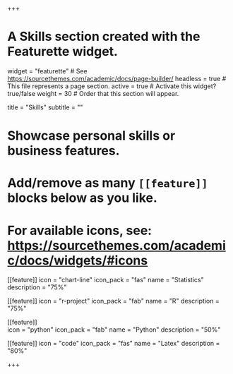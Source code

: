 +++
# A Skills section created with the Featurette widget.
widget = "featurette"  # See https://sourcethemes.com/academic/docs/page-builder/
headless = true  # This file represents a page section.
active = true  # Activate this widget? true/false
weight = 30  # Order that this section will appear.

title = "Skills"
subtitle = ""

# Showcase personal skills or business features.
# 
# Add/remove as many `[[feature]]` blocks below as you like.
# 
# For available icons, see: https://sourcethemes.com/academic/docs/widgets/#icons

[[feature]]
  icon = "chart-line"
  icon_pack = "fas"
  name = "Statistics"
  description = "75%"  

[[feature]]
  icon = "r-project"
  icon_pack = "fab"
  name = "R"
  description = "75%"
  
  [[feature]]  
  icon = "python"
  icon_pack = "fab"
  name = "Python"
  description = "50%"
  
  [[feature]]
  icon = "code"
  icon_pack = "fas"
  name = "Latex"
  description = "80%"
  
  
+++
